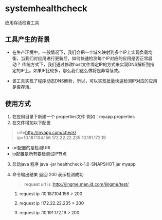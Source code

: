 # systemhealthcheck
应用存活检查工具

## 工具产生的背景

* 在生产环境中，一般情况下，我们会把一个域名映射到多个IP上实现负载均衡，当我们对应用进行更新后，如何快速检测每个IP对应的应用是否正常启动？
传统方式下，我们通过修改host文件绑定IP的方式来实现DNS解析到指定的IP上。如果IP比较多，那么我们这么做将是非常低效。

* 该工具实现了程序动态DNS解析，所以，可以实现批量快速检测IP对应的应用是否存活。


## 使用方式

1. 在应用目录下新建一个 properties文件 例如：myapp.properties
2. 在文件增加以下配置
  >	url=http://myapp.com/check/   
    ip=10.187.104.156 172.22.22.235 10.191.172.19
  * url配置的是检测URL   
  * ip配置是所有要检测试IP节点

3. 启动java 程序 java -jar healthcheck-1.0-SNAPSHOT.jar myapp

4. 命令输出结果 返回 200 表示检测成功

    > request url is :http://jingme.man.jd.com/jingme/test/
    1. request ip :10.187.104.156 > 200

    2. request ip :172.22.22.235 > 200

    3. request ip :10.191.172.19 > 200